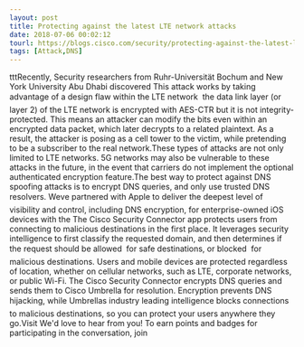 ```yaml
---
layout: post
title: Protecting against the latest LTE network attacks
date: 2018-07-06 00:02:12
tourl: https://blogs.cisco.com/security/protecting-against-the-latest-lte-network-attacks
tags: [Attack,DNS]
---
```

tttRecently, Security researchers from Ruhr-Universität Bochum and New York University Abu Dhabi discovered This attack works by taking advantage of a design flaw within the LTE network  the data link layer (or layer 2) of the LTE network is encrypted with AES-CTR but it is not integrity-protected. This means an attacker can modify the bits even within an encrypted data packet, which later decrypts to a related plaintext. As a result, the attacker is posing as a cell tower to the victim, while pretending to be a subscriber to the real network.These types of attacks are not only limited to LTE networks. 5G networks may also be vulnerable to these attacks in the future, in the event that carriers do not implement the optional authenticated encryption feature.The best way to protect against DNS spoofing attacks is to encrypt DNS queries, and only use trusted DNS resolvers. Weve partnered with Apple to deliver the deepest level of visibility and control, including DNS encryption, for enterprise-owned iOS devices with the The Cisco Security Connector app protects users from connecting to malicious destinations in the first place. It leverages security intelligence to first classify the requested domain, and then determines if the request should be allowed  for safe destinations, or blocked  for malicious destinations. Users and mobile devices are protected regardless of location, whether on cellular networks, such as LTE, corporate networks, or public Wi-Fi. The Cisco Security Connector encrypts DNS queries and sends them to Cisco Umbrella for resolution. Encryption prevents DNS hijacking, while Umbrellas industry leading intelligence blocks connections to malicious destinations, so you can protect your users anywhere they go.Visit We'd love to hear from you! To earn points and badges for participating in the conversation, join 